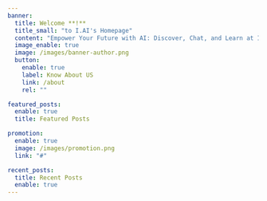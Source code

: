 ```yaml
---
banner:
  title: Welcome **!**
  title_small: "to I.AI's Homepage"
  content: "Empower Your Future with AI: Discover, Chat, and Learn at I.AI."
  image_enable: true
  image: /images/banner-author.png
  button:
    enable: true
    label: Know About US
    link: /about
    rel: ""

featured_posts:
  enable: true
  title: Featured Posts

promotion:
  enable: true
  image: /images/promotion.png
  link: "#"

recent_posts:
  title: Recent Posts
  enable: true
---
```

